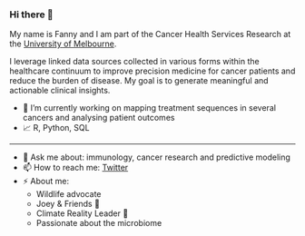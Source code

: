 ### Hi there 👋

My name is Fanny and I am part of the Cancer Health Services Research at the [University of Melbourne](https://mspgh.unimelb.edu.au/centres-institutes/centre-for-health-policy/research-group/cancer-health-unit). 

I leverage linked data sources collected in various forms within the healthcare continuum to improve precision medicine for cancer patients and reduce the burden of disease. My goal is to generate meaningful and actionable clinical insights. 

- 🔭  I’m currently working on mapping treatment sequences in several cancers and analysing patient outcomes
- 📈  R, Python, SQL
<!--- 🌱 I’m currently learning ... -->
<!-- - 👯 I collaborate on ... -->

 --- 
- 💬 Ask me about: immunology, cancer research and predictive modeling
- 📫 How to reach me: [Twitter](https://twitter.com/Fannychini)
- ⚡ About me: 
  * Wildlife advocate 
  * Joey & Friends :otter:
  * Climate Reality Leader 🌱 
  * Passionate about the microbiome 

<!--
**Fannychini/Fannychini** is a ✨ _special_ ✨ repository because its `README.md` (this file) appears on your GitHub profile.
Here are some ideas to get you started:
-->

